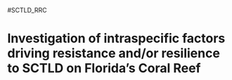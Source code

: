 #SCTLD_RRC







# Investigation of intraspecific factors driving resistance and/or resilience to SCTLD on Florida’s Coral Reef 

